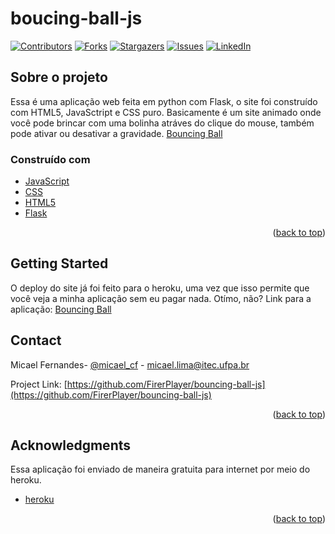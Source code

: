 # boucing-ball-js
<div id="top"></div>

[![Contributors][contributors-shield]][contributors-url]
[![Forks][forks-shield]][forks-url]
[![Stargazers][stars-shield]][stars-url]
[![Issues][issues-shield]][issues-url]
[![LinkedIn][linkedin-shield]][linkedin-url]


<!-- ABOUT THE PROJECT -->
## Sobre o projeto

Essa é uma aplicação web feita em python com Flask, o site foi construído com HTML5, JavaSctript e CSS puro. Basicamente é um site animado onde você pode brincar com uma bolinha atráves do clique do mouse, também pode ativar ou desativar a gravidade. [Bouncing Ball](https://boucing-ball.herokuapp.com/)



### Construído com

* [JavaScript](https://developer.mozilla.org/pt-BR/docs/Web/JavaScript)
* [CSS](https://developer.mozilla.org/pt-BR/docs/Web/CSS)
* [HTML5](https://developer.mozilla.org/pt-BR/docs/Web/HTML)
* [Flask](https://flask.palletsprojects.com/)

<p align="right">(<a href="#top">back to top</a>)</p>



<!-- GETTING STARTED -->
## Getting Started

O deploy do site já foi feito para o heroku, uma vez que isso permite que você veja a minha aplicação sem eu pagar nada. Otímo, não?
Link para a aplicação: [Bouncing Ball](https://boucing-ball.herokuapp.com/)

<!-- CONTACT -->
## Contact

Micael Fernandes- [@micael_cf](https://www.instagram.com/micael_cf/) - micael.lima@itec.ufpa.br

Project Link: [https://github.com/FirerPlayer/bouncing-ball-js](https://github.com/FirerPlayer/bouncing-ball-js)

<p align="right">(<a href="#top">back to top</a>)</p>


<!-- ACKNOWLEDGMENTS -->
## Acknowledgments

Essa aplicação foi enviado de maneira gratuita para internet por meio do heroku.
* [heroku](https://www.heroku.com/)
<p align="right">(<a href="#top">back to top</a>)</p>



<!-- MARKDOWN LINKS & IMAGES -->
<!-- https://www.markdownguide.org/basic-syntax/#reference-style-links -->
[contributors-shield]: https://img.shields.io/github/contributors/FirerPlayer/bouncing-ball-js.svg?style=for-the-badge
[contributors-url]: https://github.com/FirerPlayer/bouncing-ball-js/graphs/contributors
[forks-shield]: https://img.shields.io/github/forks/FirerPlayer/bouncing-ball-js.svg?style=for-the-badge
[forks-url]: https://github.com/FirerPlayer/bouncing-ball-js/network/members
[stars-shield]: https://img.shields.io/github/stars/FirerPlayer/bouncing-ball-js.svg?style=for-the-badge
[stars-url]: https://github.com/FirerPlayer/bouncing-ball-js/stargazers
[issues-shield]: https://img.shields.io/github/issues/FirerPlayer/bouncing-ball-js.svg?style=for-the-badge
[issues-url]: https://github.com/FirerPlayer/bouncing-ball-js/issues
[linkedin-shield]: https://img.shields.io/badge/-LinkedIn-black.svg?style=for-the-badge&logo=linkedin&colorB=555
[linkedin-url]: https://www.linkedin.com/in/micael-fernandes21/
[product-screenshot]: images/screenshot.png
